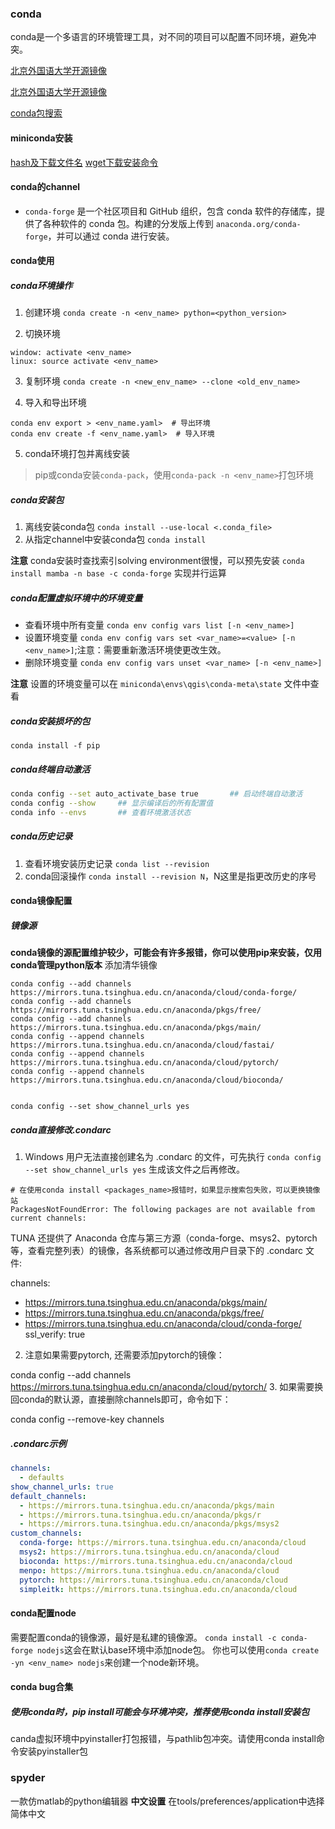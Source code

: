 ### conda
conda是一个多语言的环境管理工具，对不同的项目可以配置不同环境，避免冲突。

[北京外国语大学开源镜像](https://mirrors.bfsu.edu.cn/anaconda/archive/)


[北京外国语大学开源镜像](https://mirrors.bfsu.edu.cn/anaconda/archive/)

[conda包搜索](https://anaconda.org/conda-forge)

#### miniconda安装

[hash及下载文件名](https://docs.anaconda.com/miniconda/miniconda-hashes/)
[wget下载安装命令](https://docs.anaconda.com/miniconda/#miniconda-latest-installer-links)

#### conda的channel
- `conda-forge` 是一个社区项目和 GitHub 组织，包含 conda 软件的存储库，提供了各种软件的 conda 包。构建的分发版上传到 `anaconda.org/conda-forge`，并可以通过 conda 进行安装。

#### conda使用

##### conda环境操作
1. 创建环境
`conda create -n <env_name> python=<python_version>`

2. 切换环境
```
window: activate <env_name>
linux: source activate <env_name>
```

3. 复制环境
`conda create -n <new_env_name> --clone <old_env_name>`

4. 导入和导出环境
```
conda env export > <env_name.yaml>  # 导出环境
conda env create -f <env_name.yaml>  # 导入环境
```
5. conda环境打包并离线安装
  > pip或conda安装`conda-pack`，使用`conda-pack -n <env_name>`打包环境

##### conda安装包

1. 离线安装conda包 `conda install --use-local <.conda_file>`
2. 从指定channel中安装conda包 `conda install `


**注意** conda安装时查找索引solving environment很慢，可以预先安装 `conda install mamba -n base -c conda-forge` 实现并行运算

##### conda配置虚拟环境中的环境变量

- 查看环境中所有变量 `conda env config vars list [-n <env_name>]`
- 设置环境变量 `conda env config vars set <var_name>=<value> [-n <env_name>]`;注意：需要重新激活环境使更改生效。
- 删除环境变量 `conda env config vars unset <var_name> [-n <env_name>]`

**注意** 设置的环境变量可以在 `miniconda\envs\qgis\conda-meta\state` 文件中查看


##### conda安装损坏的包
`conda install -f pip`

##### conda终端自动激活
```sh
conda config --set auto_activate_base true       ## 启动终端自动激活
conda config --show     ## 显示编译后的所有配置值
conda info --envs       ## 查看环境激活状态
```

##### conda历史记录
1. 查看环境安装历史记录
`conda list --revision`
2. conda回滚操作
`conda install --revision N`，N这里是指更改历史的序号


#### conda镜像配置

##### 镜像源

**conda镜像的源配置维护较少，可能会有许多报错，你可以使用pip来安装，仅用conda管理python版本**
添加清华镜像
```
conda config --add channels https://mirrors.tuna.tsinghua.edu.cn/anaconda/cloud/conda-forge/
conda config --add channels https://mirrors.tuna.tsinghua.edu.cn/anaconda/pkgs/free/
conda config --add channels https://mirrors.tuna.tsinghua.edu.cn/anaconda/pkgs/main/
conda config --append channels https://mirrors.tuna.tsinghua.edu.cn/anaconda/cloud/fastai/
conda config --append channels https://mirrors.tuna.tsinghua.edu.cn/anaconda/cloud/pytorch/
conda config --append channels https://mirrors.tuna.tsinghua.edu.cn/anaconda/cloud/bioconda/
 

conda config --set show_channel_urls yes
```

##### conda直接修改.condarc
1. Windows 用户无法直接创建名为 .condarc 的文件，可先执行 `conda config --set show_channel_urls yes` 生成该文件之后再修改。
```
# 在使用conda install <packages_name>报错时，如果显示搜索包失败，可以更换镜像站
PackagesNotFoundError: The following packages are not available from current channels:
```
TUNA 还提供了 Anaconda 仓库与第三方源（conda-forge、msys2、pytorch等，查看完整列表）的镜像，各系统都可以通过修改用户目录下的 .condarc 文件:

channels:
  - https://mirrors.tuna.tsinghua.edu.cn/anaconda/pkgs/main/
  - https://mirrors.tuna.tsinghua.edu.cn/anaconda/pkgs/free/
  - https://mirrors.tuna.tsinghua.edu.cn/anaconda/cloud/conda-forge/
ssl_verify: true

2. 注意如果需要pytorch, 还需要添加pytorch的镜像：

conda config --add channels https://mirrors.tuna.tsinghua.edu.cn/anaconda/cloud/pytorch/
3. 如果需要换回conda的默认源，直接删除channels即可，命令如下：

conda config --remove-key channels

##### .condarc示例

```yaml
channels:
  - defaults
show_channel_urls: true
default_channels:
  - https://mirrors.tuna.tsinghua.edu.cn/anaconda/pkgs/main
  - https://mirrors.tuna.tsinghua.edu.cn/anaconda/pkgs/r
  - https://mirrors.tuna.tsinghua.edu.cn/anaconda/pkgs/msys2
custom_channels:
  conda-forge: https://mirrors.tuna.tsinghua.edu.cn/anaconda/cloud
  msys2: https://mirrors.tuna.tsinghua.edu.cn/anaconda/cloud
  bioconda: https://mirrors.tuna.tsinghua.edu.cn/anaconda/cloud
  menpo: https://mirrors.tuna.tsinghua.edu.cn/anaconda/cloud
  pytorch: https://mirrors.tuna.tsinghua.edu.cn/anaconda/cloud
  simpleitk: https://mirrors.tuna.tsinghua.edu.cn/anaconda/cloud
```

#### conda配置node
需要配置conda的镜像源，最好是私建的镜像源。
`conda install -c conda-forge nodejs`这会在默认base环境中添加node包。
你也可以使用`conda create -yn <env_name> nodejs`来创建一个node新环境。

#### conda bug合集

##### 使用conda时，pip install可能会与环境冲突，推荐使用conda install安装包
canda虚拟环境中pyinstaller打包报错，与pathlib包冲突。请使用conda install命令安装pyinstaller包


### spyder
一款仿matlab的python编辑器
**中文设置**
在tools/preferences/application中选择简体中文
